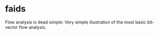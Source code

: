 # faids
Flow analysis is dead simple:  Very simple illustration of the most basic bit-vector flow analysis. 
